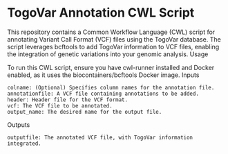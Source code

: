 # TogoVar Annotation CWL Script

This repository contains a Common Workflow Language (CWL) script for annotating Variant Call Format (VCF) files using the TogoVar database. The script leverages bcftools to add TogoVar information to VCF files, enabling the integration of genetic variations into your genomic analysis.
Usage

To run this CWL script, ensure you have cwl-runner installed and Docker enabled, as it uses the biocontainers/bcftools Docker image.
Inputs

    colname: (Optional) Specifies column names for the annotation file.
    annotationfile: A VCF file containing annotations to be added.
    header: Header file for the VCF format.
    vcf: The VCF file to be annotated.
    output_name: The desired name for the output file.

Outputs

    outputfile: The annotated VCF file, with TogoVar information integrated.